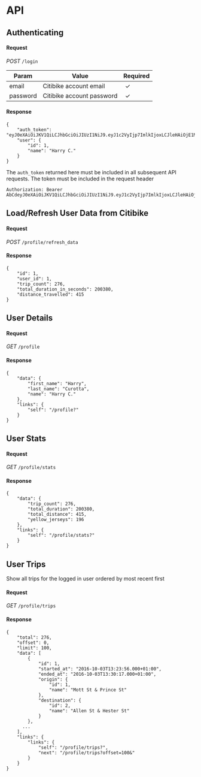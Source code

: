 # API 

## Authenticating

#### Request

*POST* `/login`

| Param | Value | Required |
| --- | --- | --- |
| email | Citibike account email |  ✓ |
| password | Citibike account password |  ✓ |

#### Response

```
{
    "auth_token": "eyJ0eXAiOiJKV1QiLCJhbGciOiJIUzI1NiJ9.eyJ1c2VyIjp7ImlkIjoxLCJleHAiOjE1MDAyNDA2MDMsImlhdCI6MTUwMDIzNzAwM319.pDARrli20g9LVPqtuFJv5js3eBomInYgXndXQUJ43T8",
    "user": {
        "id": 1,
        "name": "Harry C."
    }
}
```

The `auth_token` returned here must be included in all subsequent API requests. The token must be included in the request header

```
Authorization: Bearer AbCdeyJ0eXAiOiJKV1QiLCJhbGciOiJIUzI1NiJ9.eyJ1c2VyIjp7ImlkIjoxLCJleHAiOjE1MDAyNDA2MDMsImlhdCI6MTUwMDIzNzAwM319.pDARrli20g9LVPqtuFJv5js3eBomInYgXndXQUJ43T8Ef123456
```

## Load/Refresh User Data from Citibike

#### Request

*POST* `/profile/refresh_data`

#### Response 

```
{
    "id": 1,
    "user_id": 1,
    "trip_count": 276,
    "total_duration_in_seconds": 200380,
    "distance_travelled": 415
}
```

## User Details

#### Request

*GET* `/profile`

#### Response 

```
{
    "data": {
        "first_name": "Harry",
        "last_name": "Curotta",
        "name": "Harry C."
    },
    "links": {
        "self": "/profile?"
    }
}
```

## User Stats

#### Request

*GET* `/profile/stats`

#### Response 

```
{
    "data": {
        "trip_count": 276,
        "total_duration": 200380,
        "total_distance": 415,
        "yellow_jerseys": 196
    },
    "links": {
        "self": "/profile/stats?"
    }
}
```

## User Trips
Show all trips for the logged in user ordered by most recent first

#### Request

*GET* `/profile/trips`

#### Response 

```
{
    "total": 276,
    "offset": 0,
    "limit": 100,
    "data": [
        {
            "id": 1,
            "started_at": "2016-10-03T13:23:56.000+01:00",
            "ended_at": "2016-10-03T13:30:17.000+01:00",
            "origin": {
                "id": 1,
                "name": "Mott St & Prince St"
            },
            "destination": {
                "id": 2,
                "name": "Allen St & Hester St"
            }
        },
      ...
    ],
    "links": {
        "links": {
            "self": "/profile/trips?",
            "next": "/profile/trips?offset=100&"
        }
    }
}
```
